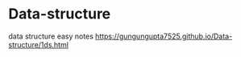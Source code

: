 # Data-structure
data structure easy notes
https://gungungupta7525.github.io/Data-structure/1ds.html
